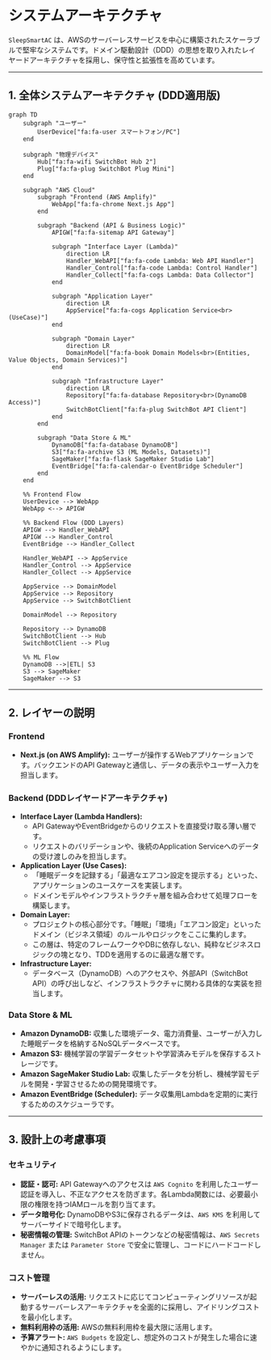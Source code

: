 # システムアーキテクチャ

`SleepSmartAC` は、AWSのサーバーレスサービスを中心に構築されたスケーラブルで堅牢なシステムです。ドメイン駆動設計（DDD）の思想を取り入れたレイヤードアーキテクチャを採用し、保守性と拡張性を高めています。

---

## 1. 全体システムアーキテクチャ (DDD適用版)

```mermaid
graph TD
    subgraph "ユーザー"
        UserDevice["fa:fa-user スマートフォン/PC"]
    end

    subgraph "物理デバイス"
        Hub["fa:fa-wifi SwitchBot Hub 2"]
        Plug["fa:fa-plug SwitchBot Plug Mini"]
    end

    subgraph "AWS Cloud"
        subgraph "Frontend (AWS Amplify)"
            WebApp["fa:fa-chrome Next.js App"]
        end

        subgraph "Backend (API & Business Logic)"
            APIGW["fa:fa-sitemap API Gateway"]

            subgraph "Interface Layer (Lambda)"
                direction LR
                Handler_WebAPI["fa:fa-code Lambda: Web API Handler"]
                Handler_Control["fa:fa-code Lambda: Control Handler"]
                Handler_Collect["fa:fa-cogs Lambda: Data Collector"]
            end

            subgraph "Application Layer"
                direction LR
                AppService["fa:fa-cogs Application Service<br>(UseCase)"]
            end

            subgraph "Domain Layer"
                direction LR
                DomainModel["fa:fa-book Domain Models<br>(Entities, Value Objects, Domain Services)"]
            end

            subgraph "Infrastructure Layer"
                direction LR
                Repository["fa:fa-database Repository<br>(DynamoDB Access)"]
                SwitchBotClient["fa:fa-plug SwitchBot API Client"]
            end
        end

        subgraph "Data Store & ML"
            DynamoDB["fa:fa-database DynamoDB"]
            S3["fa:fa-archive S3 (ML Models, Datasets)"]
            SageMaker["fa:fa-flask SageMaker Studio Lab"]
            EventBridge["fa:fa-calendar-o EventBridge Scheduler"]
        end
    end

    %% Frontend Flow
    UserDevice --> WebApp
    WebApp <--> APIGW

    %% Backend Flow (DDD Layers)
    APIGW --> Handler_WebAPI
    APIGW --> Handler_Control
    EventBridge --> Handler_Collect

    Handler_WebAPI --> AppService
    Handler_Control --> AppService
    Handler_Collect --> AppService

    AppService --> DomainModel
    AppService --> Repository
    AppService --> SwitchBotClient

    DomainModel --> Repository

    Repository --> DynamoDB
    SwitchBotClient --> Hub
    SwitchBotClient --> Plug

    %% ML Flow
    DynamoDB -->|ETL| S3
    S3 --> SageMaker
    SageMaker --> S3
```


---

## 2. レイヤーの説明

### Frontend
*   **Next.js (on AWS Amplify):** ユーザーが操作するWebアプリケーションです。バックエンドのAPI Gatewayと通信し、データの表示やユーザー入力を担当します。

### Backend (DDDレイヤードアーキテクチャ)
*   **Interface Layer (Lambda Handlers):**
    *   API GatewayやEventBridgeからのリクエストを直接受け取る薄い層です。
    *   リクエストのバリデーションや、後続のApplication Serviceへのデータの受け渡しのみを担当します。
*   **Application Layer (Use Cases):**
    *   「睡眠データを記録する」「最適なエアコン設定を提示する」といった、アプリケーションのユースケースを実装します。
    *   ドメインモデルやインフラストラクチャ層を組み合わせて処理フローを構築します。
*   **Domain Layer:**
    *   プロジェクトの核心部分です。「睡眠」「環境」「エアコン設定」といったドメイン（ビジネス領域）のルールやロジックをここに集約します。
    *   この層は、特定のフレームワークやDBに依存しない、純粋なビジネスロジックの塊となり、TDDを適用するのに最適な層です。
*   **Infrastructure Layer:**
    *   データベース（DynamoDB）へのアクセスや、外部API（SwitchBot API）の呼び出しなど、インフラストラクチャに関わる具体的な実装を担当します。

### Data Store & ML
*   **Amazon DynamoDB:** 収集した環境データ、電力消費量、ユーザーが入力した睡眠データを格納するNoSQLデータベースです。
*   **Amazon S3:** 機械学習の学習データセットや学習済みモデルを保存するストレージです。
*   **Amazon SageMaker Studio Lab:** 収集したデータを分析し、機械学習モデルを開発・学習させるための開発環境です。
*   **Amazon EventBridge (Scheduler):** データ収集用Lambdaを定期的に実行するためのスケジューラです。

---

## 3. 設計上の考慮事項

### セキュリティ
*   **認証・認可:** API Gatewayへのアクセスは `AWS Cognito` を利用したユーザー認証を導入し、不正なアクセスを防ぎます。各Lambda関数には、必要最小限の権限を持つIAMロールを割り当てます。
*   **データ暗号化:** DynamoDBやS3に保存されるデータは、`AWS KMS` を利用してサーバーサイドで暗号化します。
*   **秘密情報の管理:** SwitchBot APIのトークンなどの秘密情報は、`AWS Secrets Manager` または `Parameter Store` で安全に管理し、コードにハードコードしません。

### コスト管理
*   **サーバーレスの活用:** リクエストに応じてコンピューティングリソースが起動するサーバーレスアーキテクチャを全面的に採用し、アイドリングコストを最小化します。
*   **無料利用枠の活用:** AWSの無料利用枠を最大限に活用します。
*   **予算アラート:** `AWS Budgets` を設定し、想定外のコストが発生した場合に速やかに通知されるようにします。